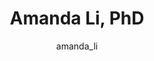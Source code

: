 ---
# this is autogenerated: do not edit
title: Amanda Li, PhD
author: amanda_li
layout: author-bio
jobtitle: Senior Data Engineer
bio: Ultima Genomics
type: alumn
excerpt: "Postdoctoral Fellow at UCSF and the [Accelerating Therapeutics for Opportunities in Medicine (ATOM) consortium](https://atomscience.org/), 2017-2019."
header:
  teaser: /assets/images/people/bio-li.jpg
papers: 
---